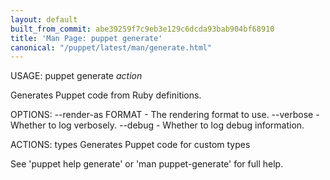 ```yaml
---
layout: default
built_from_commit: abe39259f7c9eb3e129c6dcda93bab904bf68910
title: 'Man Page: puppet generate'
canonical: "/puppet/latest/man/generate.html"
---
```


<div class='mp'>
<p>USAGE: puppet generate <var>action</var></p>

<p>Generates Puppet code from Ruby definitions.</p>

<p>OPTIONS:
  --render-as FORMAT             - The rendering format to use.
  --verbose                      - Whether to log verbosely.
  --debug                        - Whether to log debug information.</p>

<p>ACTIONS:
  types    Generates Puppet code for custom types</p>

<p>See 'puppet help generate' or 'man puppet-generate' for full help.</p>

</div>
